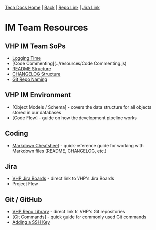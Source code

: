 [Tech Docs Home](https://vhp1946.github.io) | [Back](../) | [Repo Link](https://github.com/VHP1946/VHP1946.github.io) | [Jira Link](https://vhp.atlassian.net)

# IM Team Resources

## VHP IM Team SoPs  
- [Logging Time](./sops#logging-time)
- [Code Commenting](../resources/Code Commenting.js)
- [README Structure](./sops#readme-structure)
- [CHANGELOG Structure](./sops#changelog-structure)
- [Git Repo Naming](./sops#git-repo-naming)

## VHP IM Environment
- [Object Models / Schema] - covers the data structure for all objects stored in our databases
- [Code Flow] - guide on how the development pipeline works

## Coding
- [Markdown Cheatsheet](https://github.com/adam-p/markdown-here/wiki/Markdown-Cheatsheet) - quick-reference guide for working with Markdown files (README, CHANGELOG, etc.)

## Jira
- [VHP Jira Boards](https://vhp.atlassian.net) - direct link to VHP's Jira Boards
- Project Flow

## Git / GitHub
- [VHP Repo Library](https://github.com/orgs/VHP1946/repositories) - direct link to VHP's Git repositories
- [Git Commands] - quick guide for commonly used Git commands
- [Adding a SSH Key](https://docs.github.com/en/authentication/connecting-to-github-with-ssh/generating-a-new-ssh-key-and-adding-it-to-the-ssh-agent)

